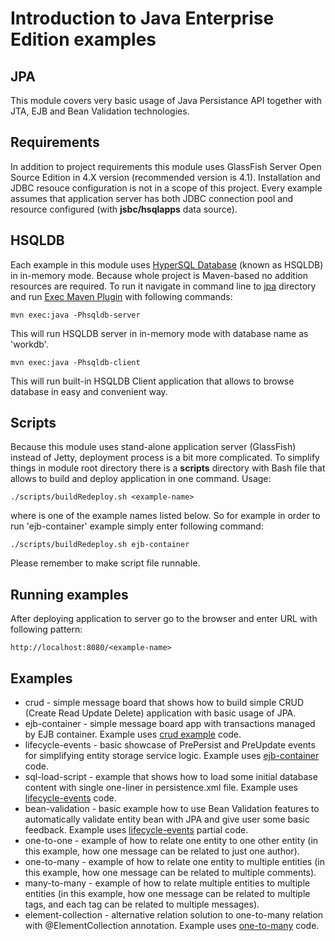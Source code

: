 # Introduction to Java Enterprise Edition examples #

## JPA ##

This module covers very basic usage of Java Persistance API together with JTA, EJB and Bean Validation technologies.

## Requirements ##

In addition to project requirements this module uses GlassFish Server Open Source Edition in 4.X version (recommended version is 4.1). Installation and JDBC resouce configuration is not in a scope of this project. Every example assumes that application server has both JDBC connection pool and resource configured (with **jsbc/hsqlapps** data source).

## HSQLDB ##

Each example in this module uses [HyperSQL Database](http://hsqldb.org) (known as HSQLDB) in in-memory mode. Because whole project is Maven-based no addition resources are required. To run it navigate in command line to [jpa](../jpa) directory and run [Exec Maven Plugin](http://mojo.codehaus.org/exec-maven-plugin) with following commands:

`mvn exec:java -Phsqldb-server`

This will run HSQLDB server in in-memory mode with database name as 'workdb'.

`mvn exec:java -Phsqldb-client`

This will run built-in HSQLDB Client application that allows to browse database in easy and convenient way.

## Scripts ##

Because this module uses stand-alone application server (GlassFish) instead of Jetty, deployment process is a bit more complicated. To simplify things in module root directory there is a **scripts** directory with Bash file that allows to build and deploy application in one command. Usage:

`./scripts/buildRedeploy.sh <example-name>`

where <application-name> is one of the example names listed below. So for example in order to run 'ejb-container' example simply enter following command:

`./scripts/buildRedeploy.sh ejb-container`

Please remember to make script file runnable.

## Running examples ##

After deploying application to server go to the browser and enter URL with following pattern:

`http://localhost:8080/<example-name>`

## Examples ##

* crud - simple message board that shows how to build simple CRUD (Create Read Update Delete) application with basic usage of JPA.
* ejb-container - simple message board app with transactions managed by EJB container. Example uses [crud example](crud) code.
* lifecycle-events - basic showcase of PrePersist and PreUpdate events for simplifying entity storage service logic. Example uses [ejb-container](ejb-container) code.
* sql-load-script - example that shows how to load some initial database content with single one-liner in persistence.xml file. Example uses [lifecycle-events](lifecycle-events) code.
* bean-validation - basic example how to use Bean Validation features to automatically validate entity bean with JPA and give user some basic feedback. Example uses [lifecycle-events](lifecycle-events) partial code.
* one-to-one - example of how to relate one entity to one other entity (in this example, how one message can be related to just one author).
* one-to-many - example of how to relate one entity to multiple entities (in this example, how one message can be related to multiple comments).
* many-to-many - example of how to relate multiple entities to multiple entities (in this example, how one message can be related to multiple tags, and each tag can be related to multiple messages).
* element-collection - alternative relation solution to one-to-many relation with @ElementCollection annotation. Example uses [one-to-many](one-to-many) code.
